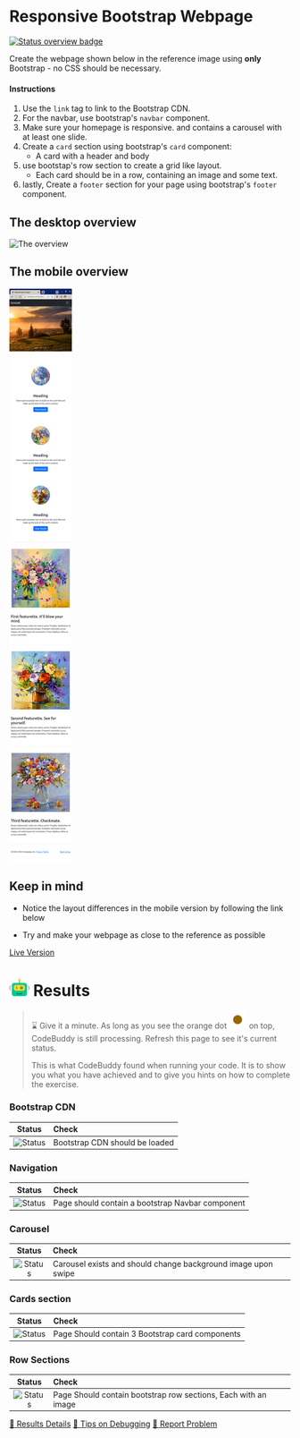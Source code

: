 # Responsive Bootstrap Webpage
[![Status overview badge](../../blob/badges/.github/badges/autograding/badge.svg)](#-results)


Create the webpage shown below in the reference image using **only** Bootstrap - no CSS should be necessary.

#### Instructions
1. Use the `link` tag to link to the Bootstrap CDN.
2. For the navbar, use bootstrap's `navbar` component.
3. Make sure your homepage is responsive. and contains a carousel with at least one slide.
4. Create a `card` section using bootstrap's `card` component:
    - A card with a header and body
5. use bootstap's row section to create a grid like layout. 
    - Each card should be in a row, containing an image and some text.
6. lastly, Create a `footer` section for your page using bootstrap's `footer` component.

## The desktop overview

![The overview](./images/desktop.png "The general overview")

## The mobile overview

![The overview](./images/mobile.png "The mobile overview")

## Keep in mind

- Notice the layout differences in the mobile version by following the link below

- Try and make your webpage as close to the reference as possible

[Live Version](https://hsnakk.github.io/UIB_Framework_Bootstrap_Exercise-1/)

[//]: # (autograding info start)
# <img src="https://github.com/DCI-EdTech/autograding-setup/raw/main/assets/bot-large.svg" alt="" data-canonical-src="https://github.com/DCI-EdTech/autograding-setup/raw/main/assets/bot-large.svg" height="31" /> Results
> ⌛ Give it a minute. As long as you see the orange dot ![processing](https://raw.githubusercontent.com/DCI-EdTech/autograding-setup/main/assets/processing.svg) on top, CodeBuddy is still processing. Refresh this page to see it's current status.
>
> This is what CodeBuddy found when running your code. It is to show you what you have achieved and to give you hints on how to complete the exercise.


### Bootstrap CDN

|                 Status                  | Check                                                                                    |
| :-------------------------------------: | :--------------------------------------------------------------------------------------- |
| ![Status](../../blob/badges/.github/badges/autograding/status0.svg) | Bootstrap CDN should be loaded |

### Navigation

|                 Status                  | Check                                                                                    |
| :-------------------------------------: | :--------------------------------------------------------------------------------------- |
| ![Status](../../blob/badges/.github/badges/autograding/status1.svg) | Page should contain a bootstrap Navbar component |

### Carousel

|                 Status                  | Check                                                                                    |
| :-------------------------------------: | :--------------------------------------------------------------------------------------- |
| ![Status](../../blob/badges/.github/badges/autograding/status2.svg) | Carousel exists and should change background image upon swipe |

### Cards section

|                 Status                  | Check                                                                                    |
| :-------------------------------------: | :--------------------------------------------------------------------------------------- |
| ![Status](../../blob/badges/.github/badges/autograding/status3.svg) | Page Should contain 3 Bootstrap card components |

### Row Sections

|                 Status                  | Check                                                                                    |
| :-------------------------------------: | :--------------------------------------------------------------------------------------- |
| ![Status](../../blob/badges/.github/badges/autograding/status4.svg) | Page Should contain bootstrap row sections, Each with an image |



[🔬 Results Details](../../actions)
[🐞 Tips on Debugging](https://github.com/DCI-EdTech/autograding-setup/wiki/How-to-work-with-CodeBuddy)
[📢 Report Problem](https://docs.google.com/forms/d/e/1FAIpQLSfS8wPh6bCMTLF2wmjiE5_UhPiOEnubEwwPLN_M8zTCjx5qbg/viewform?usp=pp_url&entry.652569746=)


[//]: # (autograding info end)